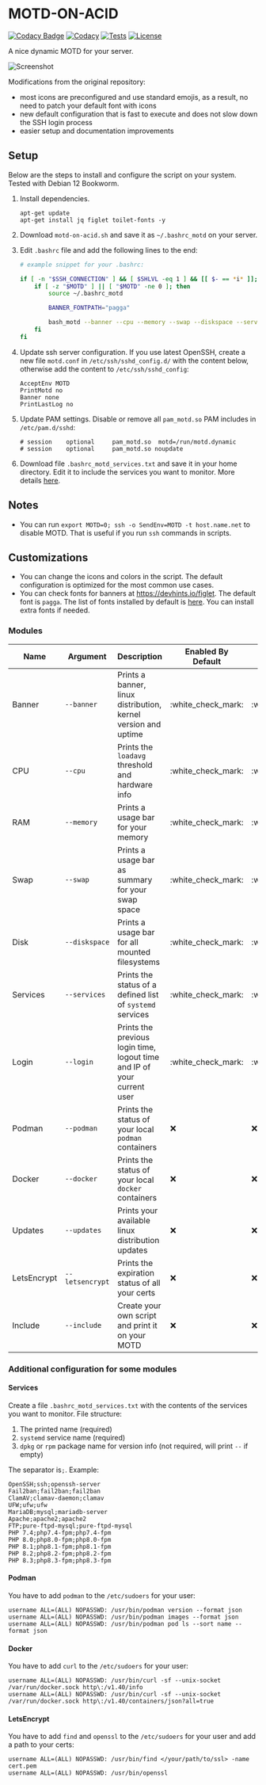 # MOTD-ON-ACID

[![Codacy Badge](https://app.codacy.com/project/badge/Grade/104ac2a47a36438c9492dac2cf37c851)](https://app.codacy.com/gh/rvalitov/motd-on-acid/dashboard?utm_source=gh&utm_medium=referral&utm_content=&utm_campaign=Badge_grade)
[![Codacy](https://github.com/rvalitov/motd-on-acid/actions/workflows/codacy.yml/badge.svg)](https://github.com/rvalitov/motd-on-acid/actions/workflows/codacy.yml)
[![Tests](https://github.com/rvalitov/motd-on-acid/actions/workflows/node.js.yml/badge.svg)](https://github.com/rvalitov/motd-on-acid/actions/workflows/node.js.yml)
[![License](https://img.shields.io/github/license/rvalitov/motd-on-acid.svg)](https://github.com/rvalitov/motd-on-acid/blob/master/LICENSE)

A nice dynamic MOTD for your server.

![Screenshot](preview.png)

Modifications from the original repository:

* most icons are preconfigured and use standard emojis, as a result, no need to patch your default font with icons
* new default configuration that is fast to execute and does not slow down the SSH login process
* easier setup and documentation improvements

## Setup

Below are the steps to install and configure the script on your system. Tested with Debian 12 Bookworm.

1. Install dependencies.

   ```console
   apt-get update
   apt-get install jq figlet toilet-fonts -y
   ```

2. Download `motd-on-acid.sh` and save it as `~/.bashrc_motd` on your server.

3. Edit `.bashrc` file and add the following lines to the end:

   ```sh
   # example snippet for your .bashrc:

   if [ -n "$SSH_CONNECTION" ] && [ $SHLVL -eq 1 ] && [[ $- == *i* ]]; then
       if [ -z "$MOTD" ] || [ "$MOTD" -ne 0 ]; then
           source ~/.bashrc_motd

           BANNER_FONTPATH="pagga"

           bash_motd --banner --cpu --memory --swap --diskspace --services --login
       fi
   fi
   ```

4. Update ssh server configuration.
   If you use latest OpenSSH, create a new file `motd.conf` in `/etc/ssh/sshd_config.d/` with the  content below,
   otherwise add the content to `/etc/ssh/sshd_config`:

   ```text
   AcceptEnv MOTD
   PrintMotd no
   Banner none
   PrintLastLog no
   ```

5. Update PAM settings. Disable or remove all `pam_motd.so` PAM includes in `/etc/pam.d/sshd`:

   ```text
   # session    optional     pam_motd.so  motd=/run/motd.dynamic
   # session    optional     pam_motd.so noupdate
   ```

6. Download file `.bashrc_motd_services.txt` and save it in your home directory.
   Edit it to include the services you want to monitor.
   More details [here](#services).

## Notes

* You can run `export MOTD=0; ssh -o SendEnv=MOTD -t host.name.net` to disable MOTD.
  That is useful if you run `ssh` commands in scripts.

## Customizations

* You can change the icons and colors in the script.
  The default configuration is optimized for the most common use cases.
* You can check fonts for banners at <https://devhints.io/figlet>.
  The default font is `pagga`.
  The list of fonts installed by default is [here](https://packages.debian.org/bookworm/all/toilet-fonts/filelist).
  You can install extra fonts if needed.

### Modules

| Name        | Argument        | Description                                                             | Enabled By Default | Default Icons Configured |
|-------------|-----------------|-------------------------------------------------------------------------|--------------------|--------------------------|
| Banner      | `--banner`      | Prints a banner, linux distribution, kernel version and uptime          | :white\_check\_mark: | :white\_check\_mark:       |
| CPU         | `--cpu`         | Prints the `loadavg` threshold and hardware info                        | :white\_check\_mark: | :white\_check\_mark:       |
| RAM         | `--memory`      | Prints a usage bar for your memory                                      | :white\_check\_mark: | :white\_check\_mark:       |
| Swap        | `--swap`        | Prints a usage bar as summary for your swap space                       | :white\_check\_mark: | :white\_check\_mark:       |
| Disk        | `--diskspace`   | Prints a usage bar for all mounted filesystems                          | :white\_check\_mark: | :white\_check\_mark:       |
| Services    | `--services`    | Prints the status of a defined list of `systemd` services               | :white\_check\_mark: | :white\_check\_mark:       |
| Login       | `--login`       | Prints the previous login time, logout time and IP of your current user | :white\_check\_mark: | :white\_check\_mark:       |
| Podman      | `--podman`      | Prints the status of your local `podman` containers                     | :x:                | :x:                      |
| Docker      | `--docker`      | Prints the status of your local `docker` containers                     | :x:                | :x:                      |
| Updates     | `--updates`     | Prints your available linux distribution updates                        | :x:                | :x:                      |
| LetsEncrypt | `--letsencrypt` | Prints the expiration status of all your certs                          | :x:                | :x:                      |
| Include     | `--include`     | Create your own script and print it on your MOTD                        | :x:                | :x:                      |

### Additional configuration for some modules

#### Services

Create a file `.bashrc_motd_services.txt` with the contents of the services you want to monitor.
File structure:

1. The printed name (required)
2. `systemd` service name (required)
3. `dpkg` or `rpm` package name for version info (not required, will print `--` if empty)

The separator is`;`. Example:

```text
OpenSSH;ssh;openssh-server
Fail2ban;fail2ban;fail2ban
ClamAV;clamav-daemon;clamav
UFW;ufw;ufw
MariaDB;mysql;mariadb-server
Apache;apache2;apache2
FTP;pure-ftpd-mysql;pure-ftpd-mysql
PHP 7.4;php7.4-fpm;php7.4-fpm
PHP 8.0;php8.0-fpm;php8.0-fpm
PHP 8.1;php8.1-fpm;php8.1-fpm
PHP 8.2;php8.2-fpm;php8.2-fpm
PHP 8.3;php8.3-fpm;php8.3-fpm
```

#### Podman

You have to add `podman` to the `/etc/sudoers` for your user:

```text
username ALL=(ALL) NOPASSWD: /usr/bin/podman version --format json
username ALL=(ALL) NOPASSWD: /usr/bin/podman images --format json
username ALL=(ALL) NOPASSWD: /usr/bin/podman pod ls --sort name --format json
```

#### Docker

You have to add `curl` to the `/etc/sudoers` for your user:

```text
username ALL=(ALL) NOPASSWD: /usr/bin/curl -sf --unix-socket /var/run/docker.sock http\:/v1.40/info
username ALL=(ALL) NOPASSWD: /usr/bin/curl -sf --unix-socket /var/run/docker.sock http\:/v1.40/containers/json?all=true
```

#### LetsEncrypt

You have to add `find` and `openssl` to the `/etc/sudoers` for your user and add a path to your certs:

```text
username ALL=(ALL) NOPASSWD: /usr/bin/find </your/path/to/ssl> -name cert.pem
username ALL=(ALL) NOPASSWD: /usr/bin/openssl
```
